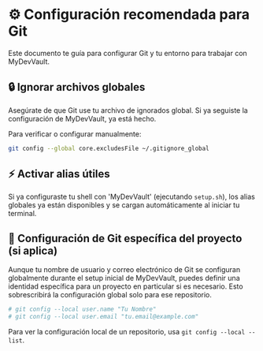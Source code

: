 # ⚙️ Configuración recomendada para Git

Este documento te guía para configurar Git y tu entorno para trabajar con MyDevVault.

## 🔒 Ignorar archivos globales

Asegúrate de que Git use tu archivo de ignorados global. Si ya seguiste la configuración de MyDevVault, ya está hecho.

Para verificar o configurar manualmente:

```bash
git config --global core.excludesFile ~/.gitignore_global
```

## ⚡ Activar alias útiles

Si ya configuraste tu shell con 'MyDevVault' (ejecutando `setup.sh`), los alias globales ya están disponibles y se cargan automáticamente al iniciar tu terminal.

## 🧩 Configuración de Git específica del proyecto (si aplica)

Aunque tu nombre de usuario y correo electrónico de Git se configuran globalmente durante el setup inicial de MyDevVault, puedes definir una identidad específica para un proyecto en particular si es necesario. Esto sobrescribirá la configuración global solo para ese repositorio.

```bash
# git config --local user.name "Tu Nombre"
# git config --local user.email "tu.email@example.com"
```

Para ver la configuración local de un repositorio, usa `git config --local --list`.
